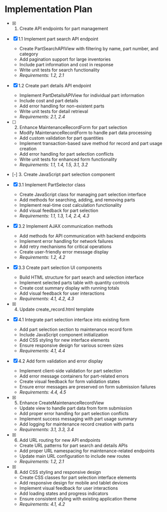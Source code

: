 # Implementation Plan

- [x] 1. Create API endpoints for part management








- [x] 1.1 Implement part search API endpoint




  - Create PartSearchAPIView with filtering by name, part number, and category
  - Add pagination support for large inventories
  - Include part information and cost in response
  - Write unit tests for search functionality
  - _Requirements: 1.2, 2.1_

- [x] 1.2 Create part details API endpoint

  - Implement PartDetailsAPIView for individual part information
  - Include cost and part details
  - Add error handling for non-existent parts
  - Write unit tests for detail retrieval
  - _Requirements: 2.1, 2.4_

- [ ] 2. Enhance MaintenanceRecordForm for part selection







  - Modify MaintenanceRecordForm to handle part data processing
  - Add custom validation for part quantities
  - Implement transaction-based save method for record and part usage creation
  - Add error handling for part selection conflicts
  - Write unit tests for enhanced form functionality
  - _Requirements: 1.1, 1.4, 1.5, 3.1, 3.2_

- [-] 3. Create JavaScript part selection component






- [x] 3.1 Implement PartSelector class








  - Create JavaScript class for managing part selection interface
  - Add methods for searching, adding, and removing parts
  - Implement real-time cost calculation functionality
  - Add visual feedback for part selection
  - _Requirements: 1.1, 1.3, 1.4, 2.4, 4.3_

- [x] 3.2 Implement AJAX communication methods







  - Add methods for API communication with backend endpoints
  - Implement error handling for network failures
  - Add retry mechanisms for critical operations
  - Create user-friendly error message display
  - _Requirements: 1.2, 4.2_

- [x] 3.3 Create part selection UI components






















  - Build HTML structure for part search and selection interface
  - Implement selected parts table with quantity controls
  - Create cost summary display with running totals
  - Add visual feedback for user interactions
  - _Requirements: 4.1, 4.2, 4.3_

- [x] 4. Update create_record.html template





- [x] 4.1 Integrate part selection interface into existing form


  - Add part selection section to maintenance record form
  - Include JavaScript component initialization
  - Add CSS styling for new interface elements
  - Ensure responsive design for various screen sizes
  - _Requirements: 4.1, 4.4_

- [x] 4.2 Add form validation and error display


  - Implement client-side validation for part selection
  - Add error message containers for part-related errors
  - Create visual feedback for form validation states
  - Ensure error messages are preserved on form submission failures
  - _Requirements: 4.4, 4.5_

- [x] 5. Enhance CreateMaintenanceRecordView





  - Update view to handle part data from form submission
  - Add proper error handling for part selection conflicts
  - Implement success messaging with part usage summary
  - Add logging for maintenance record creation with parts
  - _Requirements: 3.1, 3.3, 3.4_

- [x] 6. Add URL routing for new API endpoints









  - Create URL patterns for part search and details APIs
  - Add proper URL namespacing for maintenance-related endpoints
  - Update main URL configuration to include new routes
  - _Requirements: 1.2, 2.1_


- [x] 8. Add CSS styling and responsive design
















  - Create CSS classes for part selection interface elements
  - Add responsive design for mobile and tablet devices
  - Implement visual feedback for user interactions
  - Add loading states and progress indicators
  - Ensure consistent styling with existing application theme
  - _Requirements: 4.1, 4.2_